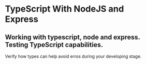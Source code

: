 # TypeScript With NodeJS and Express

## Working with typescript, node and express. Testing TypeScript capabilities.

Verify how types can help avoid erros during your developing stage.

